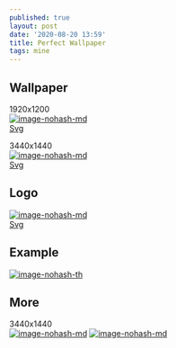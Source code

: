 ```yaml
---
published: true
layout: post
date: '2020-08-20 13:59'
title: Perfect Wallpaper
tags: mine 
---
```

## Wallpaper

1920x1200  
[![image-nohash-md](https://i.imgur.com/MQkBivAl.jpg)](https://i.imgur.com/MQkBivA.jpg)  
[Svg](/media/perfectWallpaper3_1920x1200.svg)

3440x1440  
[![image-nohash-md](https://i.imgur.com/T6lkccZl.jpg)](https://i.imgur.com/T6lkccZ.jpg)  
[Svg](/media/perfectWallpaper3_3440x1440.svg)

## Logo
[![image-nohash-md](https://i.imgur.com/WBTpyJJ.png)](https://i.imgur.com/iaXsCAz.png)  
[Svg](/media/perfectLogo.svg)

## Example
[![image-nohash-th](https://i.imgur.com/H1t9auv.png)](https://i.imgur.com/pEmHm7F.png)

## More 
3440x1440  
[![image-nohash-md](https://i.imgur.com/zeazRfol.png)](https://i.imgur.com/zeazRfo.png)
[![image-nohash-md](https://i.imgur.com/9Trnd8Fl.png)](https://i.imgur.com/9Trnd8F.png)
